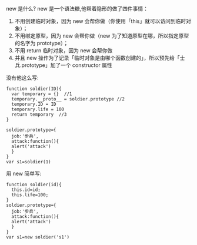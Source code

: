 <!--
 * @Description: 
 * @Author: jinxiaojian
 * @Email: jinxiaojian@youxin.com
 * @Date: 2019-04-01 11:19:49
 * @LastEditTime: 2019-11-25 20:15:29
 * @LastEditors: 靳肖健
 -->
new 是什么? new 是一个语法糖,他帮着隐形的做了四件事情：

1. 不用创建临时对象，因为 new 会帮你做（你使用「this」就可以访问到临时对象）；
2. 不用绑定原型，因为 new 会帮你做（new 为了知道原型在哪，所以指定原型的名字为 prototype）；
3. 不用 return 临时对象，因为 new 会帮你做
4. 并且 new 操作为了记录「临时对象是由哪个函数创建的」，所以预先给「士兵.prototype」加了一个 constructor 属性

没有他这么写:
```
function soldier(ID){
  var temporary = {}  //1
  temporary.__proto__ = soldier.prototype //2 
  temporary.ID = ID
  temporary.life = 100 
  return temporary  //3
}

soldier.prototype={
  job:'步兵',
  attack:function(){
  alert('attack')
  }
}
var s1=soldier(1)
```
用 new 简单写:
```
function soldier(id){
  this.id=id;
  this.life=100;
}
soldier.prototype={
  job:'步兵',
  attack:function(){
  alert('attack')
  }
}
var s1=new soldier('s1')
```